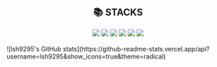 <div align=center><h2>📚 STACKS</h2></div>

<div align=center>
    <img src="https://img.shields.io/badge/Android-3DDC84?style=for-the-badge&logo=Android&logoColor=white">
    <img src="https://img.shields.io/badge/kotlin-0095D5.svg?style=for-the-badge&logo=kotlin&logoColor=white">
     <img src="https://img.shields.io/badge/C-A8B9CC?style=for-the-badge&logo=C&logoColor=white">
     <img src="https://img.shields.io/badge/C++-00599C?style=for-the-badge&logo=c&logoColor=white">
    <img src="https://img.shields.io/badge/Java-F09820?style=for-the-badge&logo=java&logoColor=white">
    <img src="https://img.shields.io/badge/Python-3776AB?style=for-the-badge&logo=python&logoColor=white">
</div>
<br>
![lsh9295's GitHub stats](https://github-readme-stats.vercel.app/api?username=lsh9295&show_icons=true&theme=radical)
